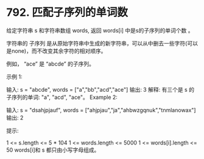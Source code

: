 # 792. 匹配子序列的单词数

给定字符串 s 和字符串数组 words, 返回  words[i] 中是s的子序列的单词个数 。

字符串的 子序列 是从原始字符串中生成的新字符串，可以从中删去一些字符(可以是none)，而不改变其余字符的相对顺序。

例如， “ace” 是 “abcde” 的子序列。
 

示例 1:

输入: s = "abcde", words = ["a","bb","acd","ace"]
输出: 3
解释: 有三个是 s 的子序列的单词: "a", "acd", "ace"。
Example 2:

输入: s = "dsahjpjauf", words = ["ahjpjau","ja","ahbwzgqnuk","tnmlanowax"]
输出: 2
 

提示:

1 <= s.length <= 5 * 104
1 <= words.length <= 5000
1 <= words[i].length <= 50
words[i]和 s 都只由小写字母组成。